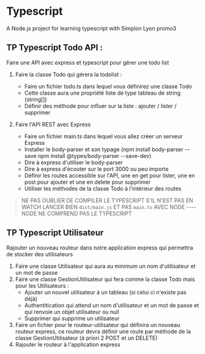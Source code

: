 # Typescript

A Node.js project for learning typescript with Simplon Lyon promo3


## TP Typescript Todo API :
Faire une API avec express et typescript pour gérer une todo list

1. Faire la classe Todo qui gérera la todolist :
    - Faire un fichier todo.ts dans lequel vous définirez une classe Todo
    - Cette classe aura une propriété liste de type tableau de string (string[])
    - Définir des méthode pour influer sur la liste : ajouter / lister / supprimer

2. Faire l'API REST avec Express
    - Faire un fichier main.ts dans lequel vous allez créer un serveur Express 
    - Installer le body-parser et son typage (npm install body-parser --save     npm install @types/body-parser --save-dev)
    - Dire à express d'utiliser le body-parser
    - Dire à express d'écouter sur le port 3000 ou peu importe
    - Définir les routes accessible sur l'API, une en get pour lister, une en post pour ajouter et une en delete pour supprimer
    - Utiliser les méthodes de la classe Todo à l'intérieur des routes

> NE PAS OUBLIER DE COMPILER LE TYPESCRIPT S'IL N'EST PAS EN WATCH
> LANCER BIEN `dist/main.js` ET PAS `main.ts` AVEC NODE ---- NODE NE COMPREND PAS LE TYPESCRIPT

## TP Typescript Utilisateur

Rajouter un nouveau routeur dans notre application express qui permettra de stocker des utilisateurs
1. Faire une classe Utilisateur qui aura au minimum un nom d'utilisateur et un mot de passe
2. Faire une classe GestionUtilisateur qui fera comme la classe Todo mais pour les Utilisateurs :
    - Ajouter un nouvel utilisateur à un tableau (si celui ci n'existe pas déjà)
    - Authentitication qui attend un nom d'utilisateur et un mot de passe et qui renvoie un objet utilisateur ou null
    - Supprimer qui supprime un utilisateur
3. Faire un fichier pour le routeur-utilisateur qui définira un nouveau routeur express, ce routeur devra définir une route par méthode de la classe GestionUtilisateur (à priori 2 POST et un DELETE)
4. Rajouter le routeur à l'application express